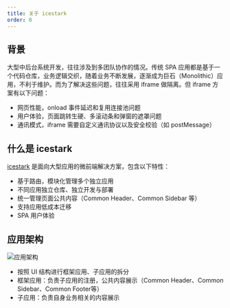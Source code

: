 ```yaml
---
title: 关于 icestark
order: 0
---
```


## 背景

大型中后台系统开发，往往涉及到多团队协作的情况。传统 SPA 应用都是基于一个代码仓库，业务逻辑交织，随着业务不断发展，逐渐成为巨石（Monolithic）应用，不利于维护。而为了解决这些问题，往往采用 iframe 做隔离。但 iframe 方案有以下问题：

- 网页性能，onload 事件延迟和复用连接池问题
- 用户体验，页面跳转生硬、多滚动条和弹窗的遮罩问题
- 通讯模式，iframe 需要自定义通讯协议以及安全校验（如 postMessage）

## 什么是 icestark

[icestark](https://github.com/ice-lab/icestark) 是面向大型应用的微前端解决方案，包含以下特性：

- 基于路由，模块化管理多个独立应用
- 不同应用独立仓库、独立开发与部署
- 统一管理页面公共内容（Common Header、Common Sidebar 等）
- 支持应用低成本迁移
- SPA 用户体验

## 应用架构

![应用架构](https://img.alicdn.com/tfs/TB1kbF7bbY1gK0jSZTEXXXDQVXa-1421-1416.png)

- 按照 UI 结构进行框架应用、子应用的拆分
- 框架应用：负责子应用的注册，公共内容展示（Common Header、Common Sidebar、Common Footer等）
- 子应用：负责自身业务相关的内容展示
